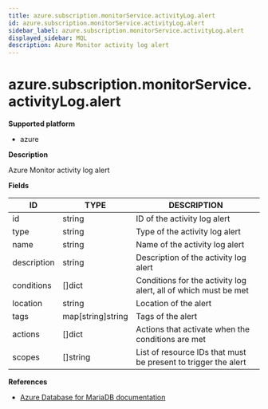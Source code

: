 ```yaml
---
title: azure.subscription.monitorService.activityLog.alert
id: azure.subscription.monitorService.activityLog.alert
sidebar_label: azure.subscription.monitorService.activityLog.alert
displayed_sidebar: MQL
description: Azure Monitor activity log alert
---
```


# azure.subscription.monitorService.activityLog.alert

**Supported platform**

- azure

**Description**

Azure Monitor activity log alert

**Fields**

| ID          | TYPE              | DESCRIPTION                                                     |
| ----------- | ----------------- | --------------------------------------------------------------- |
| id          | string            | ID of the activity log alert                                    |
| type        | string            | Type of the activity log alert                                  |
| name        | string            | Name of the activity log alert                                  |
| description | string            | Description of the activity log alert                           |
| conditions  | &#91;&#93;dict    | Conditions for the activity log alert, all of which must be met |
| location    | string            | Location of the alert                                           |
| tags        | map[string]string | Tags of the alert                                               |
| actions     | &#91;&#93;dict    | Actions that activate when the conditions are met               |
| scopes      | &#91;&#93;string  | List of resource IDs that must be present to trigger the alert  |

**References**

- [Azure Database for MariaDB documentation](https://learn.microsoft.com/en-us/azure/azure-monitor/)
